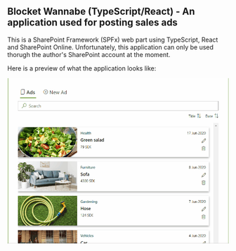 ## Blocket Wannabe (TypeScript/React) - An application used for posting sales ads

This is a SharePoint Framework (SPFx) web part using TypeScript, React and SharePoint Online. Unfortunately, this application can only be used thorugh the author's SharePoint account at the moment.

Here is a preview of what the application looks like:

![](gifs/blocket-preview.gif)
